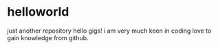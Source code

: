 # helloworld
just another repository
hello gigs!
i am very much keen in coding 
love to gain knowledge from github.
